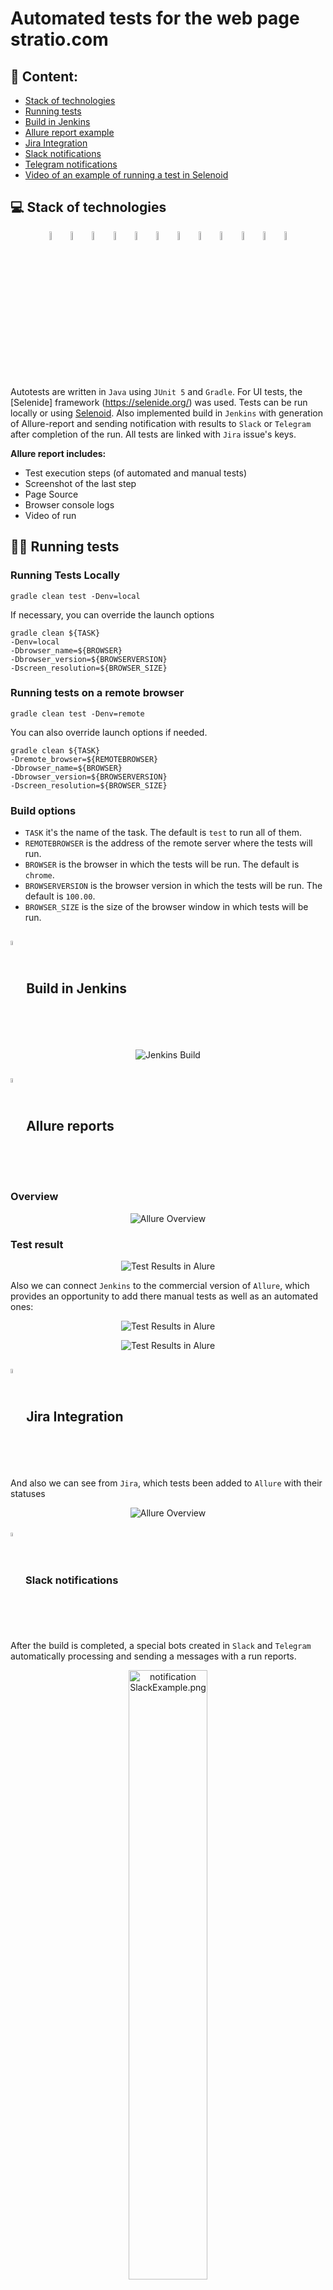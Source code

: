 # Automated tests for the web page stratio.com
## :pushpin: Content:

- [Stack of technologies](#computer-stack-of-technologies)
- [Running tests](#running_woman-running-tests)
- [Build in Jenkins](#-build-in-jenkins)
- [Allure report example](#-allure-report-example)
- [Jira Integration](#-jira-integration)
- [Slack notifications](#-slack-notifications)
- [Telegram notifications](#-telegram-notifications)
- [Video of an example of running a test in Selenoid](#-video-example-selenoid)

## :computer: Stack of technologies

<p align="center">
<img width="6%" title="IntelliJ IDEA" src="images/logo/Intelij_IDEA.svg">
<img width="6%" title="Java" src="images/logo/Java.svg">
<img width="6%" title="Selenide" src="images/logo/Selenide.svg">
<img width="6%" title="Selenoid" src="images/logo/Selenoid.svg">
<img width="6%" title="Allure Report" src="images/logo/Allure_Report.svg">
<img width="6%" title="Gradle" src="images/logo/Gradle.svg">
<img width="6%" title="JUnit5" src="images/logo/JUnit5.svg">
<img width="6%" title="GitHub" src="images/logo/GitHub.svg">
<img width="6%" title="Jenkins" src="images/logo/Jenkins.svg">
<img width="6%" title="Telegram" src="images/logo/Telegram.svg">
<img width="6%" title="Slack" src="images/logo/slack_logo.png">
<img width="6%" title="Slack" src="images/logo/Jira_logo.png">
</p>

Autotests are written in <code>Java</code> using <code>JUnit 5</code> and <code>Gradle</code>.
For UI tests, the [Selenide] framework (https://selenide.org/) was used.
Tests can be run locally or using [Selenoid](https://aerokube.com/selenoid/).
Also implemented build in <code>Jenkins</code> with generation of Allure-report and sending notification with results to <code>Slack</code> or <code>Telegram</code> after completion of the run. All tests are linked with <code>Jira</code> issue's keys.

**Allure report includes:**

* Test execution steps (of automated and manual tests)
* Screenshot of the last step
* Page Source
* Browser console logs
* Video of run

## :running_woman: Running tests

### Running Tests Locally
```
gradle clean test -Denv=local
```

If necessary, you can override the launch options
```
gradle clean ${TASK}
-Denv=local
-Dbrowser_name=${BROWSER}
-Dbrowser_version=${BROWSERVERSION}
-Dscreen_resolution=${BROWSER_SIZE}
```

### Running tests on a remote browser
```
gradle clean test -Denv=remote
```
You can also override launch options if needed.

```
gradle clean ${TASK}
-Dremote_browser=${REMOTEBROWSER}
-Dbrowser_name=${BROWSER}
-Dbrowser_version=${BROWSERVERSION}
-Dscreen_resolution=${BROWSER_SIZE}

```

### Build options

* <code>TASK</code> it's the name of the task. The default is <code>test</code> to run all of them.
* <code>REMOTEBROWSER</code> is the address of the remote server where the tests will run.
* <code>BROWSER</code> is the browser in which the tests will be run. The default is <code>chrome</code>.
* <code>BROWSERVERSION</code> is the browser version in which the tests will be run. The default is <code>100.00</code>.
* <code>BROWSER_SIZE</code> is the size of the browser window in which tests will be run.

## <img width="4%" style="vertical-align:middle" title="Jenkins" src="images/logo/Jenkins.svg"> Build in Jenkins
<p align="center">
<img title="Jenkins Build" src="images/screenshots/jenkinsBuild.png">
</p>

## <img width="4%" style="vertical-align:middle" title="Allure Report" src="images/logo/Allure_Report.svg"> Allure reports
### Overview

<p align="center">
<img title="Allure Overview" src="images/screenshots/allureReportMain.png">
</p>

### Test result

<p align="center">
<img title="Test Results in Alure" src="images/screenshots/allureReportTests.png">
</p>

Also we can connect <code>Jenkins</code> to the commercial version of <code>Allure</code>, which provides an opportunity to add there manual tests as well as an automated ones:

<p align="center">
<img title="Test Results in Alure" src="images/screenshots/allureReportAutoTestCases.png">
</p>

<p align="center">
<img title="Test Results in Alure" src="images/screenshots/allureReportManualTestCases.png">
</p>

## <img width="4%" style="vertical-align:middle" title="Jira Integration" src="images/logo/Jira_logo.png"> Jira Integration

And also we can see from <code>Jira</code>, which tests been added to <code>Allure</code> with their statuses

<p align="center">
<img title="Allure Overview" src="images/screenshots/Jira_Integration_Example.png">
</p>

### <img width="4%" style="vertical-align:middle" title="Telegram" src="images/logo/slack_logo.png"> Slack notifications

After the build is completed, a special bots created in <code>Slack</code> and <code>Telegram</code> automatically processing and sending a messages with a run reports.
<p align="center">
<img width="50%" title="notification SlackExample.png" src="images/screenshots/notificationSlackExample.png">
</p>

### <img width="4%" style="vertical-align:middle" title="Telegram" src="images/logo/Telegram.svg"> Telegram notifications

After the build is completed, a special bots created in <code>Slack</code> and <code>Telegram</code> automatically processes and sends a message with a run report.
<p align="center">
<img width="50%" title="Telegram Notifications" src="images/screenshots/notificationTelegramExample.png">
</p>

### <img width="4%" style="vertical-align:middle" title="Selenoid" src="images/logo/Selenoid.svg"> Video of an example of running a test in Selenoid

A video is attached to each test in the report. One of these videos is shown below.
<p align="center">
  <img title="Selenoid Video" src="images/gif/videoExample.gif">
</p>